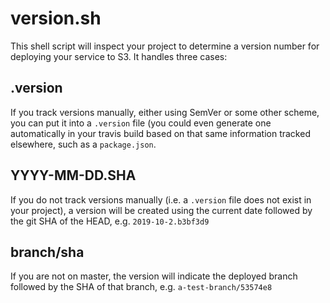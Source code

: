 # version.sh
This shell script will inspect your project to determine a version number for deploying your service to S3. It handles three cases:
## .version
If you track versions manually, either using SemVer or some other scheme, you can put it into a `.version` file (you could even generate one automatically in your travis build based on that same information tracked elsewhere, such as a `package.json`.

## YYYY-MM-DD.SHA
If you do not track versions manually (i.e. a `.version` file does not exist in your project), a version will be created using the current date followed by the git SHA of the HEAD, e.g. `2019-10-2.b3bf3d9`

## branch/sha
If you are not on master, the version will indicate the deployed branch followed by the SHA of that branch, e.g. `a-test-branch/53574e8`
